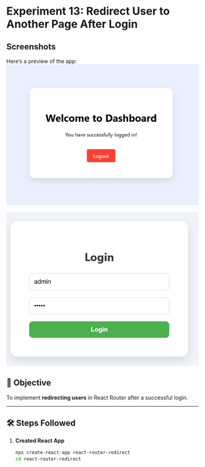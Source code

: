 # Experiment 13: Redirect User to Another Page After Login

## Screenshots

Here’s a preview of the app:
![App Screenshot](public/ss2.png)

![App Screenshot](public/ss1.png)

## 🎯 Objective
To implement **redirecting users** in React Router after a successful login.

---

## 🛠️ Steps Followed

1. **Created React App**
   ```bash
   npx create-react-app react-router-redirect
   cd react-router-redirect
